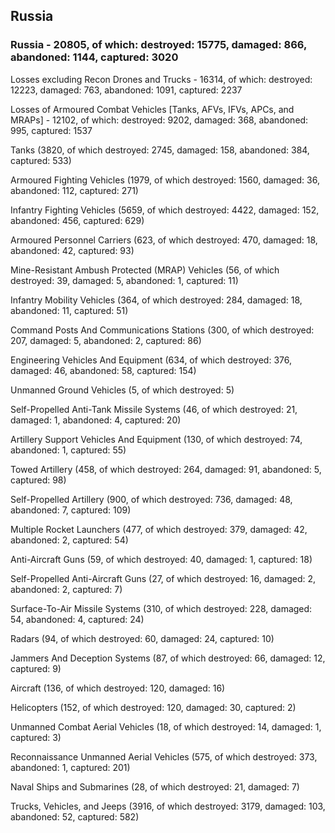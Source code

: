 
 
 ## Russia
 
 ### Russia - 20805, of which: destroyed: 15775, damaged: 866, abandoned: 1144, captured: 3020

 Losses excluding Recon Drones and Trucks - 16314, of which: destroyed: 12223, damaged: 763, abandoned: 1091, captured: 2237

 Losses of Armoured Combat Vehicles [Tanks, AFVs, IFVs, APCs, and MRAPs] - 12102, of which: destroyed: 9202, damaged: 368, abandoned: 995, captured: 1537

 

 

 Tanks (3820, of which destroyed: 2745, damaged: 158, abandoned: 384, captured: 533)

 Armoured Fighting Vehicles (1979, of which destroyed: 1560, damaged: 36, abandoned: 112, captured: 271)

 Infantry Fighting Vehicles (5659, of which destroyed: 4422, damaged: 152, abandoned: 456, captured: 629)

 Armoured Personnel Carriers (623, of which destroyed: 470, damaged: 18, abandoned: 42, captured: 93)

 Mine-Resistant Ambush Protected (MRAP) Vehicles (56, of which destroyed: 39, damaged: 5, abandoned: 1, captured: 11)

 Infantry Mobility Vehicles (364, of which destroyed: 284, damaged: 18, abandoned: 11, captured: 51)

 Command Posts And Communications Stations (300, of which destroyed: 207, damaged: 5, abandoned: 2, captured: 86)

 Engineering Vehicles And Equipment (634, of which destroyed: 376, damaged: 46, abandoned: 58, captured: 154)

 Unmanned Ground Vehicles (5, of which destroyed: 5)

 Self-Propelled Anti-Tank Missile Systems (46, of which destroyed: 21, damaged: 1, abandoned: 4, captured: 20)

 Artillery Support Vehicles And Equipment (130, of which destroyed: 74, abandoned: 1, captured: 55)

 Towed Artillery (458, of which destroyed: 264, damaged: 91, abandoned: 5, captured: 98)

 Self-Propelled Artillery (900, of which destroyed: 736, damaged: 48, abandoned: 7, captured: 109)

 Multiple Rocket Launchers (477, of which destroyed: 379, damaged: 42, abandoned: 2, captured: 54)

 Anti-Aircraft Guns (59, of which destroyed: 40, damaged: 1, captured: 18)

 Self-Propelled Anti-Aircraft Guns (27, of which destroyed: 16, damaged: 2, abandoned: 2, captured: 7)

 Surface-To-Air Missile Systems (310, of which destroyed: 228, damaged: 54, abandoned: 4, captured: 24)

 Radars (94, of which destroyed: 60, damaged: 24, captured: 10)

 Jammers And Deception Systems (87, of which destroyed: 66, damaged: 12, captured: 9)

 Aircraft (136, of which destroyed: 120, damaged: 16)

 Helicopters (152, of which destroyed: 120, damaged: 30, captured: 2)

 Unmanned Combat Aerial Vehicles (18, of which destroyed: 14, damaged: 1, captured: 3)

 Reconnaissance Unmanned Aerial Vehicles (575, of which destroyed: 373, abandoned: 1, captured: 201)

 Naval Ships and Submarines (28, of which destroyed: 21, damaged: 7)

 Trucks, Vehicles, and Jeeps (3916, of which destroyed: 3179, damaged: 103, abandoned: 52, captured: 582)


